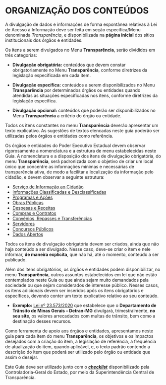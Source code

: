 # ORGANIZAÇÃO DOS CONTEÚDOS

A divulgação de dados e informações de forma espontânea relativas à Lei de Acesso à Informação deve ser feita em seção específica/Menu denominada *Transparência*, e disponibilizada na **página inicial** dos sítios institucionais dos órgãos e entidades. 

Os itens a serem divulgados no Menu **Transparência**, serão divididos em três categorias:

- **Divulgação obrigatória:** conteúdos que devem constar obrigatoriamente no Menu **Transparência**, conforme diretrizes da legislação especificada em cada item.

- **Divulgação específica:** conteúdos a serem disponibilizados no Menu **Transparência** por determinados órgãos ou entidades quando atendidas as situações especificadas nos itens, conforme diretrizes da legislação específica.

- **Divulgação opcional:** conteúdos que poderão ser disponibilizados no Menu **Transparência** a critério do órgão ou entidade.

Todos os itens constantes no menu **Transparência**  deverão apresentar um texto explicativo. As sugestões de textos elencadas neste guia poderão ser utilizadas pelos órgãos e entidades como referência.

Os órgãos e entidades do Poder Executivo Estadual devem observar rigorosamente a nomenclatura e a estrutura de menu estabelecidas neste Guia. A nomenclatura e a disposição dos itens de divulgação obrigatória, do menu **Transparência**, será padronizada com o objetivo de criar um local único que concentre as informações mínimas e necessárias de transparência ativa, de modo a facilitar a localização da informação pelo cidadão, e devem observar a seguinte estrutura:

- [Serviço de Informação ao Cidadão](servico-informacao.md)
- [Informações Classificadas e Desclassificadas](informacoes-classificadas.md)
- [Programas e Ações](programas-acoes.md)
- [Obras Públicas](obras-publicas.md)
- [Despesas e Receitas](despesas-receitas.md)
- [Compras e Contratos](compras-contratos.md)
- [Convênios, Repasses e Transferências](convenios-repasses.md)
- [Servidores](servidores.md)
- [Concursos Públicos](concursos-publicos.md)
- [Dados Abertos](dados-abertos.md)

Todos os itens de divulgação obrigatória devem ser criados, ainda que não haja conteúdo a ser divulgado. Nesse caso, deve-se criar o item e nele informar, **de maneira explícita**, que não há, até o momento, conteúdo a ser publicado. 

Além dos itens obrigatórios, os órgãos e entidades podem disponibilizar, no menu **Transparência**, outros assuntos estabelecidos em lei que não estão contemplados neste Guia ou que ainda sejam muito demandados pela sociedade ou que sejam considerados de interesse público. Nesses casos, os itens adicionais devem ser inseridos após os itens obrigatórios e específicos, devendo conter um texto explicativo relativo ao seu conteúdo.

- **Exemplo:** [Lei nº 23.573/2020]( https://www.almg.gov.br/legislacao-mineira/LEI/23573/2020/) que estabelece que o **Departamento de Trânsito de Minas Gerais – Detran-MG** divulgará, trimestralmente, **no seu site**, os valores arrecadados com multas de trânsito, bem como a destinação desses recursos.

Como ferramenta de apoio aos órgãos e entidades, apresentamos neste guia para cada item do menu **Transparência**, os objetivos e os impactos desejados com a criação do item, a legislação de referência, a frequência de atualização do item, quando aplicável, e, o texto padrão contendo a descrição do item que poderá ser utilizado pelo órgão ou entidade que assim o desejar.

Este Guia deve ser utilizado junto com o ***[checklist](https://forms.gle/x6rd1aGHzknH8y5m8)*** disponibilizado pela Controladoria-Geral do Estado, por meio da Superintendência Central de Transparência.

